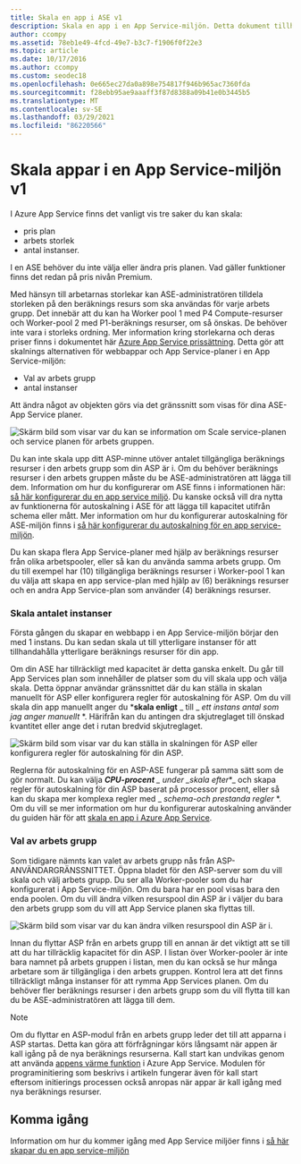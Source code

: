 ```yaml
---
title: Skala en app i ASE v1
description: Skala en app i en App Service-miljön. Detta dokument tillhandahålls endast för kunder som använder den äldre v1-ASE.
author: ccompy
ms.assetid: 78eb1e49-4fcd-49e7-b3c7-f1906f0f22e3
ms.topic: article
ms.date: 10/17/2016
ms.author: ccompy
ms.custom: seodec18
ms.openlocfilehash: 0e665ec27da0a898e754817f946b965ac7360fda
ms.sourcegitcommit: f28ebb95ae9aaaff3f87d8388a09b41e0b3445b5
ms.translationtype: MT
ms.contentlocale: sv-SE
ms.lasthandoff: 03/29/2021
ms.locfileid: "86220566"
---
```

# <a name="scaling-apps-in-an-app-service-environment-v1"></a>Skala appar i en App Service-miljön v1
I Azure App Service finns det vanligt vis tre saker du kan skala:

* pris plan
* arbets storlek 
* antal instanser.

I en ASE behöver du inte välja eller ändra pris planen.  Vad gäller funktioner finns det redan på pris nivån Premium.  

Med hänsyn till arbetarnas storlekar kan ASE-administratören tilldela storleken på den beräknings resurs som ska användas för varje arbets grupp.  Det innebär att du kan ha Worker pool 1 med P4 Compute-resurser och Worker-pool 2 med P1-beräknings resurser, om så önskas.  De behöver inte vara i storleks ordning.  Mer information kring storlekarna och deras priser finns i dokumentet här [Azure App Service prissättning][AppServicePricing].  Detta gör att skalnings alternativen för webbappar och App Service-planer i en App Service-miljön:

* Val av arbets grupp
* antal instanser

Att ändra något av objekten görs via det gränssnitt som visas för dina ASE-App Service planer.  

![Skärm bild som visar var du kan se information om Scale service-planen och service planen för arbets gruppen.][1]

Du kan inte skala upp ditt ASP-minne utöver antalet tillgängliga beräknings resurser i den arbets grupp som din ASP är i.  Om du behöver beräknings resurser i den arbets gruppen måste du be ASE-administratören att lägga till dem.  Information om hur du konfigurerar om ASE finns i informationen här: [så här konfigurerar du en app service miljö][HowtoConfigureASE].  Du kanske också vill dra nytta av funktionerna för autoskalning i ASE för att lägga till kapacitet utifrån schema eller mått.  Mer information om hur du konfigurerar autoskalning för ASE-miljön finns i [så här konfigurerar du autoskalning för en app service-miljön][ASEAutoscale].

Du kan skapa flera App Service-planer med hjälp av beräknings resurser från olika arbetspooler, eller så kan du använda samma arbets grupp.  Om du till exempel har (10) tillgängliga beräknings resurser i Worker-pool 1 kan du välja att skapa en app service-plan med hjälp av (6) beräknings resurser och en andra App Service-plan som använder (4) beräknings resurser.

### <a name="scaling-the-number-of-instances"></a>Skala antalet instanser
Första gången du skapar en webbapp i en App Service-miljön börjar den med 1 instans.  Du kan sedan skala ut till ytterligare instanser för att tillhandahålla ytterligare beräknings resurser för din app.   

Om din ASE har tillräckligt med kapacitet är detta ganska enkelt.  Du går till App Services plan som innehåller de platser som du vill skala upp och välja skala.  Detta öppnar användar gränssnittet där du kan ställa in skalan manuellt för ASP eller konfigurera regler för autoskalning för ASP.  Om du vill skala din app manuellt anger du ***skala enligt** _ till _ *_ett instans antal som jag anger manuellt_* *.  Härifrån kan du antingen dra skjutreglaget till önskad kvantitet eller ange det i rutan bredvid skjutreglaget.  

![Skärm bild som visar var du kan ställa in skalningen för ASP eller konfigurera regler för autoskalning för din ASP.][2] 

Reglerna för autoskalning för en ASP-ASE fungerar på samma sätt som de gör normalt.  Du kan välja ***CPU-procent** _ under _*_skala efter_*_ och skapa regler för autoskalning för din ASP baserat på processor procent, eller så kan du skapa mer komplexa regler med _ *_schema-och prestanda regler_* *.  Om du vill se mer information om hur du konfigurerar autoskalning använder du guiden här för att [skala en app i Azure App Service][AppScale]. 

### <a name="worker-pool-selection"></a>Val av arbets grupp
Som tidigare nämnts kan valet av arbets grupp nås från ASP-ANVÄNDARGRÄNSSNITTET.  Öppna bladet för den ASP-server som du vill skala och välj arbets grupp.  Du ser alla Worker-pooler som du har konfigurerat i App Service-miljön.  Om du bara har en pool visas bara den enda poolen.  Om du vill ändra vilken resurspool din ASP är i väljer du bara den arbets grupp som du vill att App Service planen ska flyttas till.  

![Skärm bild som visar var du kan ändra vilken resurspool din ASP är i.][3]

Innan du flyttar ASP från en arbets grupp till en annan är det viktigt att se till att du har tillräcklig kapacitet för din ASP.  I listan över Worker-pooler är inte bara namnet på arbets gruppen i listan, men du kan också se hur många arbetare som är tillgängliga i den arbets gruppen.  Kontrol lera att det finns tillräckligt många instanser för att rymma App Services planen.  Om du behöver fler beräknings resurser i den arbets grupp som du vill flytta till kan du be ASE-administratören att lägga till dem.  

> [!NOTE]
> Om du flyttar en ASP-modul från en arbets grupp leder det till att apparna i ASP startas.  Detta kan göra att förfrågningar körs långsamt när appen är kall igång på de nya beräknings resurserna.  Kall start kan undvikas genom att använda [appens värme funktion][AppWarmup] i Azure App Service.  Modulen för programinitiering som beskrivs i artikeln fungerar även för kall start eftersom initierings processen också anropas när appar är kall igång med nya beräknings resurser. 
> 
> 

## <a name="getting-started"></a>Komma igång
Information om hur du kommer igång med App Service miljöer finns i [så här skapar du en app service-miljön][HowtoCreateASE]

<!--Image references-->
[1]: ./media/app-service-web-scale-a-web-app-in-an-app-service-environment/aseappscale-aspblade.png
[2]: ./media/app-service-web-scale-a-web-app-in-an-app-service-environment/aseappscale-manualscale.png
[3]: ./media/app-service-web-scale-a-web-app-in-an-app-service-environment/aseappscale-sizescale.png

<!--Links-->
[WhatisASE]: app-service-app-service-environment-intro.md
[ScaleWebapp]: ../manage-scale-up.md
[HowtoCreateASE]: app-service-web-how-to-create-an-app-service-environment.md
[HowtoConfigureASE]: app-service-web-configure-an-app-service-environment.md
[CreateWebappinASE]: app-service-web-how-to-create-a-web-app-in-an-ase.md
[Appserviceplans]: ../overview-hosting-plans.md
[AppServicePricing]: https://azure.microsoft.com/pricing/details/app-service/ 
[ASEAutoscale]: app-service-environment-auto-scale.md
[AppScale]: ../manage-scale-up.md
[AppWarmup]: https://ruslany.net/2015/09/how-to-warm-up-azure-web-app-during-deployment-slots-swap/
